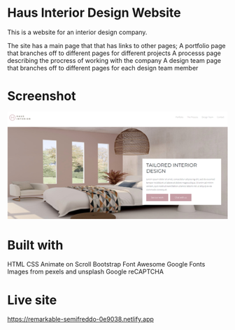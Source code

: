 # Haus Interior Design Website

This is a website for an interior design company.

The site has a main page that that has links to other pages;
 A portfolio page that branches off to different pages for different projects 
 A processs page describing the procress of working with the company
 A design team page that branches off to different pages for each design team member

# Screenshot

![](images/haus.png)

# Built with 

HTML
CSS 
Animate on Scroll
Bootstrap
Font Awesome
Google Fonts
Images from pexels and unsplash
Google reCAPTCHA


# Live site

https://remarkable-semifreddo-0e9038.netlify.app